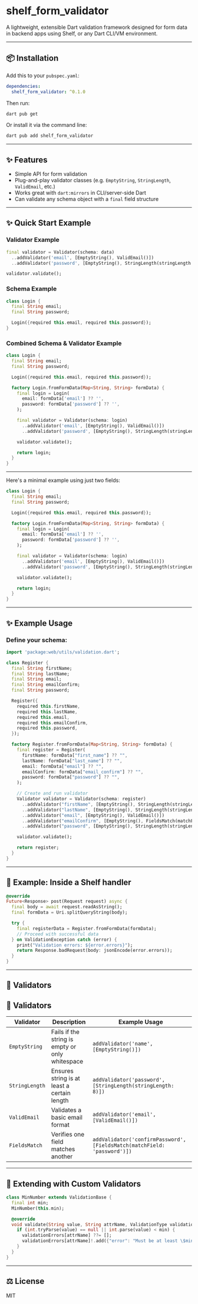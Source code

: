 # shelf_form_validator

A lightweight, extensible Dart validation framework designed for form data in backend apps using Shelf, or any Dart CLI/VM environment.

---

## 📦 Installation

Add this to your `pubspec.yaml`:

```yaml
dependencies:
  shelf_form_validator: ^0.1.0
```

Then run:

```bash
dart pub get
```

Or install it via the command line:

```bash
dart pub add shelf_form_validator
```

---

## ✨ Features

- Simple API for form validation
- Plug-and-play validator classes (e.g. `EmptyString`, `StringLength`, `ValidEmail`, etc.)
- Works great with `dart:mirrors` in CLI/server-side Dart
- Can validate any schema object with a `final` field structure

---

## ✨ Quick Start Example

### Validator Example

```dart
final validator = Validator(schema: data)
  ..addValidator('email', [EmptyString(), ValidEmail()])
  ..addValidator('password', [EmptyString(), StringLength(stringLength: 8)]);

validator.validate();
```

### Schema Example

```dart
class Login {
  final String email;
  final String password;

  Login({required this.email, required this.password});
}
```

### Combined Schema & Validator Example

```dart
class Login {
  final String email;
  final String password;

  Login({required this.email, required this.password});

  factory Login.fromFormData(Map<String, String> formData) {
    final login = Login(
      email: formData['email'] ?? '',
      password: formData['password'] ?? '',
    );

    final validator = Validator(schema: login)
      ..addValidator('email', [EmptyString(), ValidEmail()])
      ..addValidator('password', [EmptyString(), StringLength(stringLength: 8)]);

    validator.validate();

    return login;
  }
}
```

---

Here's a minimal example using just two fields:

```dart
class Login {
  final String email;
  final String password;

  Login({required this.email, required this.password});

  factory Login.fromFormData(Map<String, String> formData) {
    final login = Login(
      email: formData['email'] ?? '',
      password: formData['password'] ?? '',
    );

    final validator = Validator(schema: login)
      ..addValidator('email', [EmptyString(), ValidEmail()])
      ..addValidator('password', [EmptyString(), StringLength(stringLength: 8)]);

    validator.validate();

    return login;
  }
}
```

---

## ✨ Example Usage

### Define your schema:
```dart
import 'package:web/utils/validation.dart';

class Register {
  final String firstName;
  final String lastName;
  final String email;
  final String emailConfirm;
  final String password;

  Register({
    required this.firstName,
    required this.lastName,
    required this.email,
    required this.emailConfirm,
    required this.password,
  });

  factory Register.fromFormData(Map<String, String> formData) {
    final register = Register(
      firstName: formData["first_name"] ?? "",
      lastName: formData["last_name"] ?? "",
      email: formData["email"] ?? "",
      emailConfirm: formData["email_confirm"] ?? "",
      password: formData["password"] ?? "",
    );

    // Create and run validator
    Validator validator = Validator(schema: register)
      ..addValidator("firstName", [EmptyString(), StringLength(stringLength: 2)])
      ..addValidator("lastName", [EmptyString(), StringLength(stringLength: 2)])
      ..addValidator("email", [EmptyString(), ValidEmail()])
      ..addValidator("emailConfirm", [EmptyString(), FieldsMatch(matchField: "email")])
      ..addValidator("password", [EmptyString(), StringLength(stringLength: 8)]);

    validator.validate();

    return register;
  }
}
```

---

## 🔄 Example: Inside a Shelf handler

```dart
@override
Future<Response> post(Request request) async {
  final body = await request.readAsString();
  final formData = Uri.splitQueryString(body);

  try {
    final registerData = Register.fromFormData(formData);
    // Proceed with successful data
  } on ValidationException catch (error) {
    print("Validation errors: ${error.errors}");
    return Response.badRequest(body: jsonEncode(error.errors));
  }
}
```

---

## 🏃 Validators
## 🏃 Validators

| Validator       | Description                                      | Example Usage                                                                 |
|----------------|--------------------------------------------------|--------------------------------------------------------------------------------|
| `EmptyString`   | Fails if the string is empty or only whitespace | `addValidator('name', [EmptyString()])`                                       |
| `StringLength`  | Ensures string is at least a certain length     | `addValidator('password', [StringLength(stringLength: 8)])`                   |
| `ValidEmail`    | Validates a basic email format                  | `addValidator('email', [ValidEmail()])`                                       |
| `FieldsMatch`   | Verifies one field matches another              | `addValidator('confirmPassword', [FieldsMatch(matchField: 'password')])`      |

---

## 🔧 Extending with Custom Validators

```dart
class MinNumber extends ValidationBase {
  final int min;
  MinNumber(this.min);

  @override
  void validate(String value, String attrName, ValidationType validationErrors, {Object? schema}) {
    if (int.tryParse(value) == null || int.parse(value) < min) {
      validationErrors[attrName] ??= [];
      validationErrors[attrName]!.add({"error": "Must be at least \$min"});
    }
  }
}
```

---

## ⚖️ License

MIT

